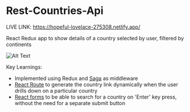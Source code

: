 # Rest-Countries-Api
LIVE LINK: https://hopeful-lovelace-275308.netlify.app/

React Redux app to show details of a country selected by user, filtered by continents

![Alt Text](https://github.com/venky4c/rest-countries-api/blob/master/dist/Countries.gif)

Key Learnings:
- Implemented using Redux and [Saga](https://github.com/venky4c/rest-countries-api/blob/master/dist/src/redux/saga.js) as middleware
- [React Route](https://github.com/venky4c/rest-countries-api/blob/master/dist/src/components/routes.js) to generate the country link dynamically when the user drills down on a particular country
- [React forms](https://github.com/venky4c/rest-countries-api/blob/master/dist/src/components/Content.js) to be able to search for a country on 'Enter' key press, without the need for a separate submit button

